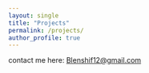 ```yaml
---
layout: single
title: "Projects"
permalink: /projects/
author_profile: true
---
```


contact me here: Blenshif12@gmail.com
